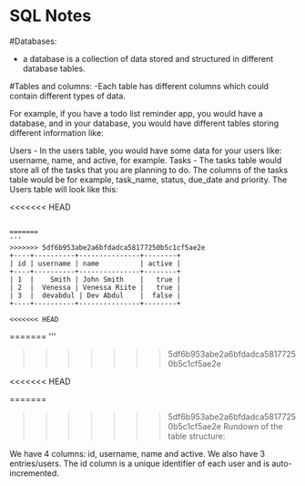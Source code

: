 # SQL Notes #

#Databases: 
- a database is a collection of data stored and structured in different database tables.

#Tables and columns:
-Each table has different columns which could contain different types of data.

For example, if you have a todo list reminder app, you would have a database, and in your database, you would have different tables storing different information like:

Users - In the users table, you would have some data for your users like: username, name, and active, for example.
Tasks - The tasks table would store all of the tasks that you are planning to do. The columns of the tasks table would be for example, task_name, status, due_date and priority.
The Users table will look like this:

<<<<<<< HEAD
```

=======
'''
>>>>>>> 5df6b953abe2a6bfdadca58177250b5c1cf5ae2e
+----+----------+---------------+--------+
| id | username | name          | active |
+----+----------+---------------+--------+
| 1  |    Smith | John Smith    |   true |
| 2  |  Venessa | Venessa Riite |   true |
| 3  |  devabdul | Dev Abdul    |  false |
+----+----------+---------------+--------+

<<<<<<< HEAD
```
=======
'''
>>>>>>> 5df6b953abe2a6bfdadca58177250b5c1cf5ae2e

<<<<<<< HEAD

=======
>>>>>>> 5df6b953abe2a6bfdadca58177250b5c1cf5ae2e
Rundown of the table structure:

We have 4 columns: id, username, name and active.
We also have 3 entries/users.
The id column is a unique identifier of each user and is auto-incremented.
